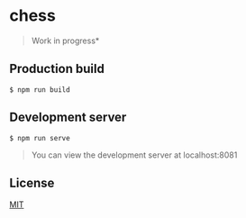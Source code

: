 # chess
>Work in progress*
## Production build

    $ npm run build

## Development server
    $ npm run serve
>You can view the development server at localhost:8081

## License
[MIT](https://github.com/carlos-dubon/chess/blob/master/LICENSE)
